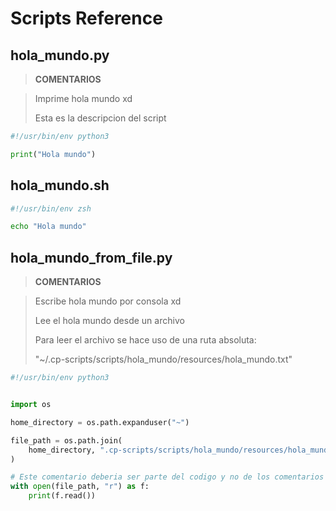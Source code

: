 # Scripts Reference

## hola_mundo.py

> **COMENTARIOS**

>
 > Imprime hola mundo xd
>
 > Esta es la descripcion del script

```python
#!/usr/bin/env python3

print("Hola mundo")
```

## hola_mundo.sh

```sh
#!/usr/bin/env zsh

echo "Hola mundo"
```

## hola_mundo_from_file.py

> **COMENTARIOS**

>
 > Escribe hola mundo por consola xd
>
 > Lee el hola mundo desde un archivo
>
 > Para leer el archivo se hace uso de una ruta absoluta:
>
 > "~/.cp-scripts/scripts/hola_mundo/resources/hola_mundo.txt"

```python
#!/usr/bin/env python3


import os

home_directory = os.path.expanduser("~")

file_path = os.path.join(
    home_directory, ".cp-scripts/scripts/hola_mundo/resources/hola_mundo.txt"
)

# Este comentario deberia ser parte del codigo y no de los comentarios
with open(file_path, "r") as f:
    print(f.read())
```

